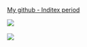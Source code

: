 [My github - Inditex period](https://github.com/javierpalo)

<a href="https://github.com/anuraghazra/github-readme-stats">
<img align="center"
src="https://github-readme-stats.vercel.app/api?username=Javi3Code&count_private=true&show_icons=true&theme=radical">
</a>
  <br><br>
  <a href="https://github.com/anuraghazra/github-readme-stats">
<img align="center"
src="https://github-readme-stats.vercel.app/api/top-langs/?username=Javi3Code&langs_count=10&layout=compact&theme=radical">
  </a>

